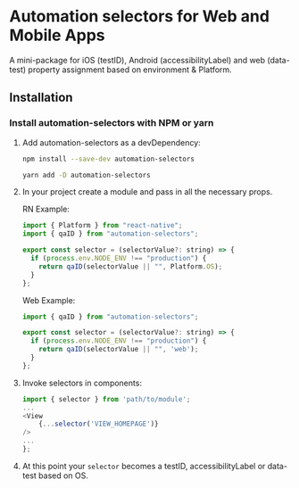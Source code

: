 # Automation selectors for Web and Mobile Apps

A mini-package for iOS (testID), Android (accessibilityLabel) and web (data-test) property assignment based on environment & Platform.

## Installation

### Install automation-selectors with NPM or yarn

1. Add automation-selectors as a devDependency:

   ```bash
   npm install --save-dev automation-selectors
   ```

   ```bash
   yarn add -D automation-selectors
   ```

2. In your project create a module and pass in all the necessary props.
   
   RN Example:

   ```js
   import { Platform } from "react-native";
   import { qaID } from "automation-selectors";

   export const selector = (selectorValue?: string) => {
     if (process.env.NODE_ENV !== "production") {
       return qaID(selectorValue || "", Platform.OS);
     }
   };
   ```
   
   Web Example:

   ```js
   import { qaID } from "automation-selectors";

   export const selector = (selectorValue?: string) => {
     if (process.env.NODE_ENV !== "production") {
       return qaID(selectorValue || "", 'web');
     }
   };
   ```

3. Invoke selectors in components:

   ```js
   import { selector } from 'path/to/module';
   ...
   <View
       {...selector('VIEW_HOMEPAGE')}
   />
   ...
   };
   ```

4. At this point your `selector` becomes a testID, accessibilityLabel or data-test based on OS.
